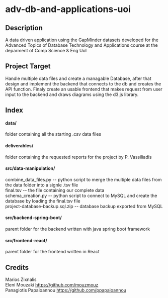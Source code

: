 # adv-db-and-applications-uoi

## Description
A data driven application using the GapMinder datasets developed for the Advanced Topics of Database Technology and Applications course at the deparment of Comp Science &amp; Eng UoI 


## Project Target
Handle multiple data files and create a managable Database, after that design and implement the backend that connects to the db and creates the API function. Finaly create an usable frontend that makes request from user input to the backend and draws diagrams using the d3.js library.


## Index

#### data/
folder containing all the starting .csv data files

#### deliverables/
folder containing the requested reports for the project by P. Vassiliadis

#### src/data-manipulation/
combine_data_files.py -- python script to merge the multiple data files from the data folder into a signle .tsv file</br>
final.tsv -- the file containing our complete data</br>
schema_creation.py -- python script to connect to MySQL and create the database by loading the final.tsv file</br>
project-database-backup.sql.zip -- database backup exported from MySQL</br>

#### src/backend-spring-boot/
parent folder for the backend written with java spring boot framework

#### src/frontend-react/
parent folder for the frontend written in React


## Credits
Marios Zixnalis</br>
Eleni Mouzaki  https://github.com/mouzmouz</br>
Panagiotis Papaioannou  https://github.com/ppapaioannou</br>
